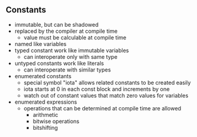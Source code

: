 ## Constants
- immutable, but can be shadowed
- replaced by the compiler at compile time
    - value must be calculable at compile time
- named like variables
- typed constant work like immutable variables
    - can interoperate only with same type
- untyped constants work like literals
    - can interoperate with similar types
- enumerated constants
    - special symbol "iota" allows related constants to be created easily
    - iota starts at 0 in each const block and increments by one
    - watch out of constant values that match zero values for variables
- enumerated expressions
    - operations that can be determined at compile time are allowed
        - arithmetic
        - bitwise operations
        - bitshifting